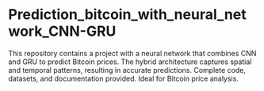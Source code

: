 # Prediction_bitcoin_with_neural_network_CNN-GRU
 This repository contains a project with a neural network that combines CNN and GRU to predict Bitcoin prices. The hybrid architecture captures spatial and temporal patterns, resulting in accurate predictions. Complete code, datasets, and documentation provided. Ideal for Bitcoin price analysis.
